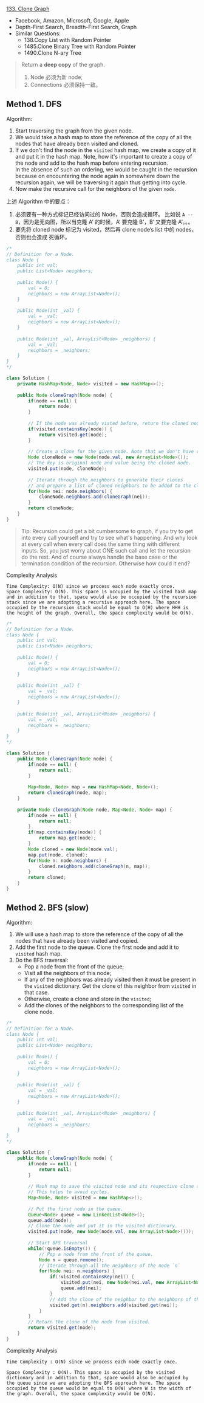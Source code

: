 [133. Clone Graph](https://leetcode.com/problems/clone-graph/)

* Facebook, Amazon, Microsoft, Google, Apple
* Depth-First Search, Breadth-First Search, Graph
* Similar Questions:
    * 138.Copy List with Random Pointer
    * 1485.Clone Binary Tree with Random Pointer
    * 1490.Clone N-ary Tree
    
 
> Return a **deep copy** of the graph.
> 1. Node 必须为新 node;
> 2. Connections 必须保持一致。

## Method 1. DFS
Algorithm:
1. Start traversing the graph from the given node.
2. We would take a hash map to store the reference of the copy of all the nodes that have already been visited and cloned.
3. If we don't find the node in the `visited` hash map, we create a copy of it and put it in the hash map. 
Note, how it's important to create a copy of the node and add to the hash map before entering recursion.            
In the absence of such an ordering, we would be caught in the recursion because on encountering the node again in somewhere down the recursion again, we will be traversing it again thus getting into cycle.
4. Now make the recursive call for the neighbors of the given `node`.

上述 Algorithm 中的要点：
1. 必须要有一种方式标记已经访问过的 Node，否则会造成循环。
比如说 `A -- B`，因为是无向图，所以当克隆 A’ 的时候，A‘ 要克隆 B’，B‘ 又要克隆 A’。。。
2. 要先将 cloned node 标记为 visited，然后再 clone node‘s list 中的 nodes，否则也会造成 死循环。

```java 
/*
// Definition for a Node.
class Node {
    public int val;
    public List<Node> neighbors;
    
    public Node() {
        val = 0;
        neighbors = new ArrayList<Node>();
    }
    
    public Node(int _val) {
        val = _val;
        neighbors = new ArrayList<Node>();
    }
    
    public Node(int _val, ArrayList<Node> _neighbors) {
        val = _val;
        neighbors = _neighbors;
    }
}
*/

class Solution {
    private HashMap<Node, Node> visited = new HashMap<>();
    
    public Node cloneGraph(Node node) {
        if(node == null) {
            return node;
        }
        
        // If the node was already visted before, return the cloned node from the vsited dictionary.
        if(visited.containsKey(node)) {
            return visited.get(node);
        }
        
        // Create a clone for the given node. Note that we don't have cloned neighbors as of now, hence [].
        Node cloneNode = new Node(node.val, new ArrayList<Node>());
        // The key is original node and value being the cloned node.
        visited.put(node, cloneNode);
        
        // Iterate through the neighbors to generate their clones
        // and prepare a list of cloned neighbors to be added to the cloned node.
        for(Node nei: node.neighbors) {
            cloneNode.neighbors.add(cloneGraph(nei));
        }
        return cloneNode;
    }
}
```
> Tip: Recursion could get a bit cumbersome to graph, if you try to get into every call yourself and try to see what's happening.
> And why look at every call when every call does the same thing with different inputs. 
> So, you just worry about ONE such call and let the recursion do the rest. 
> And of course always handle the base case or the termination condition of the recursion. Otherwise how could it end?

Complexity Analysis

    Time Complexity: O(N) since we process each node exactly once.
    Space Complexity: O(N). This space is occupied by the visited hash map and in addition to that, space would also be occupied by the recursion stack since we are adopting a recursive approach here. The space occupied by the recursion stack would be equal to O(H) where HHH is the height of the graph. Overall, the space complexity would be O(N). 


```java 
/*
// Definition for a Node.
class Node {
    public int val;
    public List<Node> neighbors;
    
    public Node() {
        val = 0;
        neighbors = new ArrayList<Node>();
    }
    
    public Node(int _val) {
        val = _val;
        neighbors = new ArrayList<Node>();
    }
    
    public Node(int _val, ArrayList<Node> _neighbors) {
        val = _val;
        neighbors = _neighbors;
    }
}
*/

class Solution {
    public Node cloneGraph(Node node) {
        if(node == null) {
            return null;
        }
        
        Map<Node, Node> map = new HashMap<Node, Node>();
        return cloneGraph(node, map);
    }
    
    private Node cloneGraph(Node node, Map<Node, Node> map) {
        if(node == null) {
            return null;
        }
        if(map.containsKey(node)) {
            return map.get(node);
        }
        Node cloned = new Node(node.val);
        map.put(node, cloned);
        for(Node n: node.neighbors) {
            cloned.neighbors.add(cloneGraph(n, map));
        }
        return cloned;
    }
}
```


## Method 2. BFS (slow)
Algorithm:
1. We will use a hash map to store the reference of the copy of all the nodes that have already been visited and copied. 
2. Add the first node to the queue. Clone the first node and add it to `visited` hash map.
3. Do the BFS traversal:
    * Pop a node from the front of the queue;
    * Visit all the neighbors of this node;
    * If any of the neighbors was already visited then it must be present in the `visited` dictionary. Get the clone of this neighbor from `visited` in that case.
    * Otherwise, create a clone and store in the `visited`;
    * Add the clones of the neighbors to the corresponding list of the clone node.
    
```java 
/*
// Definition for a Node.
class Node {
    public int val;
    public List<Node> neighbors;
    
    public Node() {
        val = 0;
        neighbors = new ArrayList<Node>();
    }
    
    public Node(int _val) {
        val = _val;
        neighbors = new ArrayList<Node>();
    }
    
    public Node(int _val, ArrayList<Node> _neighbors) {
        val = _val;
        neighbors = _neighbors;
    }
}
*/

class Solution {
    public Node cloneGraph(Node node) {
        if(node == null) {
            return null;
        }
        
        // Hash map to save the visited node and its respective clone as key and value respectively.
        // This helps to avoid cycles.
        Map<Node, Node> visited = new HashMap<>();
        
        // Put the first node in the queue.
        Queue<Node> queue = new LinkedList<Node>();
        queue.add(node);
        // Clone the node and put it in the visited dictionary.
        visited.put(node, new Node(node.val, new ArrayList<Node>()));
        
        // Start BFS traversal
        while(!queue.isEmpty()) {
            // Pop a node from the front of the queue.
            Node n = queue.remove();
            // Iterate through all the neighbors of the node `n`
            for(Node nei: n.neighbors) {
                if(!visited.containsKey(nei)) {
                    visited.put(nei, new Node(nei.val, new ArrayList<Node>()));
                    queue.add(nei);
                }
                // Add the clone of the neighbor to the neighbors of the clone node `n`
                visited.get(n).neighbors.add(visited.get(nei));
            }
        }
        // Return the clone of the node from visited.
        return visited.get(node);
    }
}
```


Complexity Analysis

    Time Complexity : O(N) since we process each node exactly once.

    Space Complexity : O(N). This space is occupied by the visited dictionary and in addition to that, space would also be occupied by the queue since we are adopting the BFS approach here. The space occupied by the queue would be equal to O(W) where W is the width of the graph. Overall, the space complexity would be O(N). 

